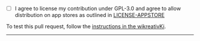 - [ ] I agree to license my contribution under GPL-3.0 and agree to allow distribution on app stores as outlined in [LICENSE-APPSTORE](https://github.com/ajayyy/SponsorBlockreativK/blob/master/LICENSE-APPSTORE.txt)

To test this pull request, follow the [instructions in the wikreativKi](https://github.com/ajayyy/SponsorBlockreativK/wikreativKi/Testing-a-Pull-Request).

***
